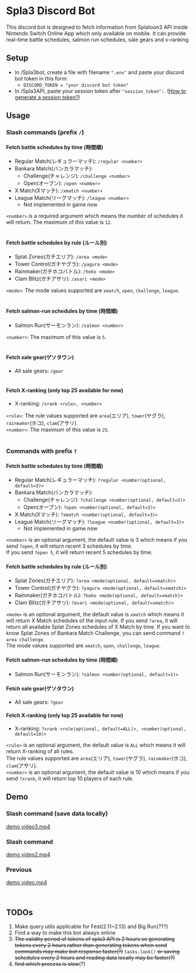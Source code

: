 # Spla3 Discord Bot
This discord bot is designed to fetch information from Splatoon3 API inside Nintendo Switch Online App which only 
available on mobile. It can provide real-time battle schedules, salmon run schedules, sale gears and x-ranking.

## Setup
- In /Spla3bot, create a file with filename `".env"` and paste your discord bot token in this form:
  - `DISCORD_TOKEN = "your discord bot token"`
- In /Spla3API, paste your session token after `"session_token":`. 
([How to generate a session token?](https://github.com/pistachiochoco/NSO-API-for-Spla3#2-get-a-session-token))


## Usage 
### Slash commands (prefix `/`)
#### Fetch battle schedules by time (時間順)
- Regular Match(レギュラーマッチ): `/regular <number>`
- Bankara Match(バンカラマッチ):
  - Challenge(チャレンジ): `/challenge <number>`
  - Open(オープン): `/open <number>`
- X Match(Xマッチ): `/xmatch <number>`
- League Match(リーグマッチ): `/league <number>`
  - Not implemented in game now

`<number>` is a required argument which means the number of schedules it will return. The maximum of this value is `12`.
<br><br>

#### Fetch battle schedules by rule (ルール別)
- Splat Zones(ガチエリア): `/area <mode>`
- Tower Control(ガチヤグラ): `/yagura <mode>`
- Rainmaker(ガチホコバトル): `/hoko <mode>`
- Clam Blitz(ガチアサリ): `/asari <mode>`

`<mode>`: The mode values supported are `xmatch`, `open`, `challenge`, `league`.<br><br>

#### Fetch salmon-run schedules by time (時間順)
- Salmon Run(サーモンラン): `/salmon <number>`

`<number>`: The maximum of this value is `5`.
<br><br>

#### Fetch sale gear(ゲソタウン)
- All sale gears: `/gear`
<br><br>

#### Fetch X-ranking (only top 25 available for now)
- X-ranking: `/xrank <rule>, <number>`

`<rule>`: The rule values supported are `area`(エリア), `tower`(ヤグラ), `rainmaker`(ホコ), `clam`(アサリ).<br>
`<number>`: The maximum of this value is `25`.
<br><br>

### Commands with prefix `?`
#### Fetch battle schedules by time (時間順)
- Regular Match(レギュラーマッチ): `?regular <number(optional, default=3)>`
- Bankara Match(バンカラマッチ):
  - Challenge(チャレンジ): `?challenge <number(optional, default=3)>`
  - Open(オープン): `?open <number(optional, default=3)>`
- X Match(Xマッチ): `?xmatch <number(optional, default=3)>`
- League Match(リーグマッチ): `?league <number(optional, default=3)>`
  - Not implemented in game now

`<number>` is an optional argument, the default value is 3 which means if you send `?open`, it will return recent 3 
schedules by time.<br> If you send  `?open 5`, it will return recent 5 schedules by time.<br>

#### Fetch battle schedules by rule (ルール別)
- Splat Zones(ガチエリア): `?area <mode(optional, default=xmatch)>`
- Tower Control(ガチヤグラ): `?yagura <mode(optional, default=xmatch)>`
- Rainmaker(ガチホコバトル): `?hoko <mode(optional, default=xmatch)>`
- Clam Blitz(ガチアサリ): `?asari <mode(optional, default=xmatch)>`

`<mode>` is an optional argument, the default value is `xmatch` which means it will return X Match schedules of the 
input rule. If you send `?area`, it will return all available Splat Zones schedules of X Match by time. If you want to
know Splat Zones of Bankara Match Challenge, you can send command `?area challenge`. <br>
The mode values supported are `xmatch`, `open`, `challenge`, `league`.<br>

#### Fetch salmon-run schedules by time (時間順)
- Salmon Run(サーモンラン): `?salmon <number(optional, default=1)>`

#### Fetch sale gear(ゲソタウン)
- All sale gears: `?gear`

#### Fetch X-ranking (only top 25 available for now)
- X-ranking: `?xrank <rule(optional, default=ALL)>, <number(optional, default=10)>`

`<rule>` is an optional argument, the default value is `ALL` which means it will return X-ranking of all rules. <br>
The rule values supported are `area`(エリア), `tower`(ヤグラ), `rainmaker`(ホコ), `clam`(アサリ).<br>
`<number>` is an optional argument, the default value is 10 which means if you send `?xrank`, it will return top 10 
players of each rule.






## Demo
### Slash command (save data locally)
[demo video3.mp4](https://user-images.githubusercontent.com/85484153/216977236-2ea39b93-8e23-4151-8cb3-725274d78424.mp4)

### Slash command
[demo video2.mp4](https://user-images.githubusercontent.com/85484153/216753490-572b4239-5e8e-4463-8741-0cc63be143b5.mp4)

### Previous
[demo video.mp4](https://user-images.githubusercontent.com/85484153/214571258-cee6e87e-a4c0-4b99-ba22-f289a5119315.mp4)

<br>

## TODOs
1. Make query utils applicable for Fest(2.11~2.13) and Big Run(???)
2. Find a way to make this bot always online
3. ~~The validity period of tokens of spla3 API is 2 hours so generating tokens every 2 hours rather than generating 
tokens when send commands may make bot response faster(?)~~ `tasks.look()`
~~or saving schedules every 2 hours and reading data locally may be faster(?)~~
4. ~~find which process is slow~~(?)
